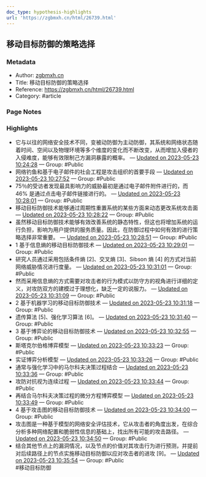 ```yaml
---
doc_type: hypothesis-highlights
url: 'https://zgbmxh.cn/html/26739.html'
---
```


## 移动目标防御的策略选择

### Metadata

- Author: [zgbmxh.cn]()
- Title: 移动目标防御的策略选择
- Reference: <https://zgbmxh.cn/html/26739.html>
- Category: #article

### Page Notes

### Highlights

- 它与以往的网络安全技术不同，变被动防御为主动防御，其系统和网络状态随着时间、空间以及物理环境等多个维度的变化而不断改变，从而增加入侵者的入侵难度，能够有效限制己方漏洞暴露的概率。 — [Updated on 2023-05-23 10:24:28](https://hyp.is/8ZXfDvkQEe2KfMNjh2jaWA/zgbmxh.cn/html/26739.html) — Group: #Public
- 网络钓鱼和基于电子邮件的社会工程是攻击组织的首要手段 — [Updated on 2023-05-23 10:27:52](https://hyp.is/a1I7YvkREe269I_QjNQXeg/zgbmxh.cn/html/26739.html) — Group: #Public
- 75％的受访者发现最具影响力的威胁最初是通过电子邮件附件进行的，而 46% 是通过点击电子邮件链接进行的。 — [Updated on 2023-05-23 10:28:01](https://hyp.is/cMS2uvkREe2X6d-S1TjFzg/zgbmxh.cn/html/26739.html) — Group: #Public
- 移动目标防御技术能够通过周期性重置系统的某些方面来动态更改系统攻击面 — [Updated on 2023-05-23 10:28:22](https://hyp.is/fOyOcvkREe2XDVdvGpnPfQ/zgbmxh.cn/html/26739.html) — Group: #Public
- 虽然移动目标防御技术能够有效改善系统的静态特性，但这也将增加系统的运行负担，影响为用户提供的服务质量。因此，在防御过程中如何有效的进行策略选择非常重要。 — [Updated on 2023-05-23 10:28:51](https://hyp.is/jpHtcPkREe2mxQ8wOrjjiw/zgbmxh.cn/html/26739.html) — Group: #Public
- 1 基于信息熵的移动目标防御技术 — [Updated on 2023-05-23 10:29:01](https://hyp.is/lECITvkREe22tYdLbYMvlQ/zgbmxh.cn/html/26739.html) — Group: #Public
- 研究人员通过采用包括条件熵 [2]、交叉熵 [3]、Sibson 熵 [4] 的方式对当前网络威胁情况进行度量。 — [Updated on 2023-05-23 10:31:01](https://hyp.is/28cPHPkREe2X7J-V_nJVwA/zgbmxh.cn/html/26739.html) — Group: #Public
- 然而采用信息熵的方式需要对攻击者的行为模式以防守方的视角进行详细的定义，对攻防双方的建模过于理想化，缺乏一定的说服力。 — [Updated on 2023-05-23 10:31:09](https://hyp.is/4MmUEvkREe2_pLO191wxFQ/zgbmxh.cn/html/26739.html) — Group: #Public
- 2 基于机器学习的移动目标防御技术 — [Updated on 2023-05-23 10:31:18](https://hyp.is/5gDI2PkREe2rRZ9HmBVdSg/zgbmxh.cn/html/26739.html) — Group: #Public
- 遗传算法 [5]、强化学习算法 [6]。 — [Updated on 2023-05-23 10:31:40](https://hyp.is/8yhRovkREe2aCQOksfK4Wg/zgbmxh.cn/html/26739.html) — Group: #Public
- 3 基于博弈论的移动目标防御技术 — [Updated on 2023-05-23 10:32:55](https://hyp.is/H4hSBvkSEe2awLf6hoQ4BA/zgbmxh.cn/html/26739.html) — Group: #Public
- 斯塔克尔伯格博弈模型 — [Updated on 2023-05-23 10:33:23](https://hyp.is/MGfPXPkSEe2awY8zpxwarw/zgbmxh.cn/html/26739.html) — Group: #Public
- 实证博弈分析模型 — [Updated on 2023-05-23 10:33:26](https://hyp.is/Mj9eRPkSEe26I8twMc3VOw/zgbmxh.cn/html/26739.html) — Group: #Public
- 通常与强化学习中的马尔科夫决策过程结合 — [Updated on 2023-05-23 10:33:36](https://hyp.is/OCjC8PkSEe2VtS9dm2DOlA/zgbmxh.cn/html/26739.html) — Group: #Public
- 攻防对抗视为连续过程 — [Updated on 2023-05-23 10:33:44](https://hyp.is/POcrVvkSEe21H7uPp3P0VA/zgbmxh.cn/html/26739.html) — Group: #Public
- 再结合马尔科夫决策过程的微分方程博弈模型 — [Updated on 2023-05-23 10:33:49](https://hyp.is/QB9bLPkSEe22uDcxjvqyRw/zgbmxh.cn/html/26739.html) — Group: #Public
- 4 基于攻击图的移动目标防御技术 — [Updated on 2023-05-23 10:34:00](https://hyp.is/Ro7WhvkSEe26-rtnMUQBBA/zgbmxh.cn/html/26739.html) — Group: #Public
- 攻击图是一种基于模型的网络安全评估技术，它从攻击者的角度出发，在综合分析多种网络配置和脆弱性信息的基础上，找出所有可能的攻击路径。 — [Updated on 2023-05-23 10:34:50](https://hyp.is/ZGiZlPkSEe2RcgubP59XQQ/zgbmxh.cn/html/26739.html) — Group: #Public
- 结合其他节点上的漏洞情况，以及节点的价值对其攻击行为进行预测，并提前对后续路径上的节点实施移动目标防御以应对攻击者的进攻 [9]。 — [Updated on 2023-05-23 10:35:54](https://hyp.is/ioTQyvkSEe29bMdb7z-UiQ/zgbmxh.cn/html/26739.html) — Group: #Public  
#移动目标防御

